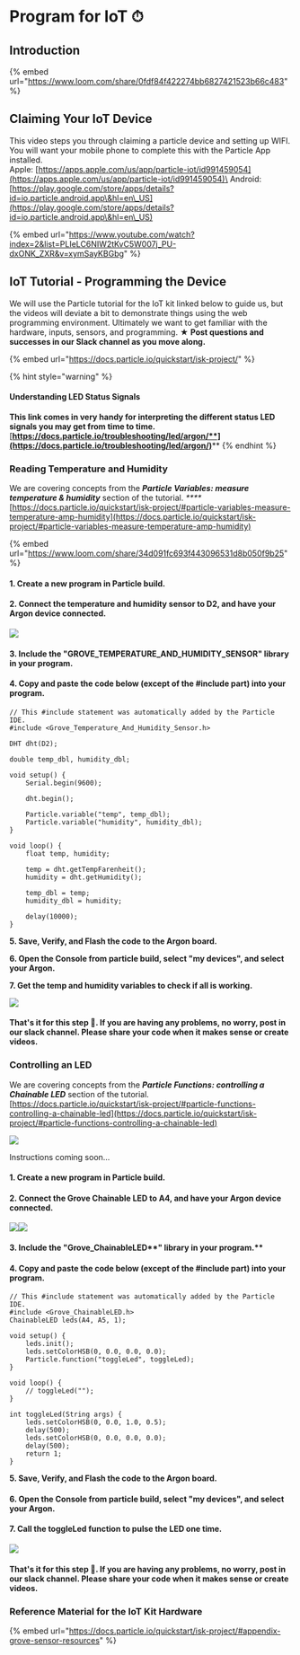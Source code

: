 # Program for IoT ⏱



## Introduction

{% embed url="https://www.loom.com/share/0fdf84f422274bb6827421523b66c483" %}

## Claiming Your IoT Device

This video steps you through claiming a particle device and setting up WIFI. You will want your mobile phone to complete this with the Particle App installed. \
Apple: [https://apps.apple.com/us/app/particle-iot/id991459054](https://apps.apple.com/us/app/particle-iot/id991459054)\
Android: [https://play.google.com/store/apps/details?id=io.particle.android.app\&hl=en\_US](https://play.google.com/store/apps/details?id=io.particle.android.app\&hl=en\_US)

{% embed url="https://www.youtube.com/watch?index=2&list=PLIeLC6NIW2tKvC5W007j_PU-dxONK_ZXR&v=xymSayKBGbg" %}

## IoT Tutorial - Programming the Device

We will use the Particle tutorial for the IoT kit linked below to guide us, but the videos will deviate a bit to demonstrate things using the web programming environment. Ultimately we want to get familiar with the hardware, inputs, sensors, and programming. ★ **Post questions and successes in our Slack channel as you move along.**

{% embed url="https://docs.particle.io/quickstart/isk-project/" %}

{% hint style="warning" %}
#### **Understanding LED Status Signals**

**This link comes in very handy for interpreting the different status LED signals you may get from time to time.** [**https://docs.particle.io/troubleshooting/led/argon/**](https://docs.particle.io/troubleshooting/led/argon/)****
{% endhint %}

### **Reading Temperature and Humidity**

We are covering concepts from the _**Particle Variables: measure temperature & humidity**_ section of the tutorial. _****_ [https://docs.particle.io/quickstart/isk-project/#particle-variables-measure-temperature-amp-humidity](https://docs.particle.io/quickstart/isk-project/#particle-variables-measure-temperature-amp-humidity)

{% embed url="https://www.loom.com/share/34d091fc693f443096531d8b050f9b25" %}

#### 1. Create a new program in Particle build.

#### 2. Connect the temperature and humidity sensor to D2, and have your Argon device connected.

![](<../../.gitbook/assets/image (6).png>)

#### 3. Include the "**GROVE\_TEMPERATURE\_AND\_HUMIDITY\_SENSOR" library in your program.**

#### 4. Copy and paste the code below (except of the #include part) into your program.

```arduino
// This #include statement was automatically added by the Particle IDE.
#include <Grove_Temperature_And_Humidity_Sensor.h>

DHT dht(D2);

double temp_dbl, humidity_dbl;

void setup() {
    Serial.begin(9600);

    dht.begin();
    
    Particle.variable("temp", temp_dbl);
    Particle.variable("humidity", humidity_dbl);
}

void loop() {
    float temp, humidity;

    temp = dht.getTempFarenheit();
    humidity = dht.getHumidity();

    temp_dbl = temp;
    humidity_dbl = humidity;

    delay(10000);
}
```

**5. Save, Verify, and Flash the code to the Argon board.**

**6. Open the Console from particle build, select "my devices", and select your Argon.**

**7. Get the temp and humidity variables to check if all is working.**

![](<../../.gitbook/assets/image (9).png>)

#### That's it for this step 🎉. If you are having any problems, no worry, post in our slack channel. Please share your code when it makes sense or create videos.

### Controlling an LED

We are covering concepts from the _**Particle Functions: controlling a Chainable LED**_ section of the tutorial. [https://docs.particle.io/quickstart/isk-project/#particle-functions-controlling-a-chainable-led](https://docs.particle.io/quickstart/isk-project/#particle-functions-controlling-a-chainable-led)

![](../../.gitbook/assets/vidComing.png)

Instructions coming soon...

#### 1. Create a new program in Particle build.

#### 2. Connect the Grove Chainable LED to A4, and have your Argon device connected.

![](<../../.gitbook/assets/image (10).png>)![](<../../.gitbook/assets/image (11).png>)

#### 3. Include the "Grove\_ChainableLED**" library in your program.**

#### 4. Copy and paste the code below (except of the #include part) into your program.

```arduino
// This #include statement was automatically added by the Particle IDE.
#include <Grove_ChainableLED.h>
ChainableLED leds(A4, A5, 1);

void setup() {
    leds.init();
    leds.setColorHSB(0, 0.0, 0.0, 0.0);
    Particle.function("toggleLed", toggleLed);
}

void loop() {
    // toggleLed("");
}

int toggleLed(String args) {
    leds.setColorHSB(0, 0.0, 1.0, 0.5);
    delay(500);
    leds.setColorHSB(0, 0.0, 0.0, 0.0);
    delay(500);
    return 1;
}    
```

**5. Save, Verify, and Flash the code to the Argon board.**

#### **6. Open the Console from particle build, select "my devices", and select your Argon.**

#### **7. Call the** toggleLed function to pulse the LED one time.

![](<../../.gitbook/assets/image (4).png>)

#### That's it for this step 🎉. If you are having any problems, no worry, post in our slack channel. Please share your code when it makes sense or create videos.

### Reference Material for the IoT Kit Hardware

{% embed url="https://docs.particle.io/quickstart/isk-project/#appendix-grove-sensor-resources" %}
